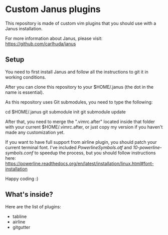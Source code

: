 Custom Janus plugins
====================

This repository is made of custom vim plugins that you should use with a
Janus installation.

For more information about Janus, please visit:
https://github.com/carlhuda/janus

Setup
-----

You need to first install Janus and follow all the instructions to git
it in working conditions.

After you can clone this repository to your $HOME/.janus (the dot in
the name is essential).

As this repository uses Git submodules, you need to type the following:

  cd $HOME/.janus
  git submodule init
  git submodule update

After that, you need to merge the ".vimrc.after" located inside that
folder with your current $HOME/.vimrc.after, or just copy my version if
you haven't made any customization yet.

If you want to have full support from airline plugin, you should patch
your current terminal font. I've included *PowerlineSymbols.otf* and *10-powerline-symbols.conf*
to speedup the process, but you should follow instructions here: 
https://powerline.readthedocs.org/en/latest/installation/linux.html#font-installation

Happy coding :)

What's inside?
--------------

Here are the list of plugins:

* tabline
* airline
* gitgutter
